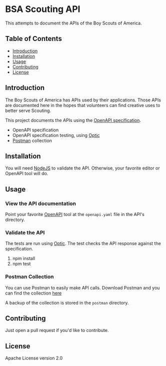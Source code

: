 # BSA Scouting API

This attempts to document the APIs of the Boy Scouts of America.

## Table of Contents

- [Introduction](#introduction)
- [Installation](#installation)
- [Usage](#usage)
- [Contributing](#contributing)
- [License](#license)

## Introduction

The Boy Scouts of America has APIs used by their applications. Those APIs are documented here in the hopes that
volunteers can find creative uses to better serve Scouting.

This project documents the APIs using the [OpenAPI specification](https://spec.openapis.org/oas/latest.html).

- OpenAPI specification
- OpenAPI specification testing, using [Optic](https://www.useoptic.com)
- [Postman](http://postman.com) collection

## Installation

You will need [NodeJS](https://nodejs.org/) to validate the API. Otherwise, your favorite editor or OpenAPI tool will do.

## Usage

### View the API documentation

Point your favorite [OpenAPI](https://www.openapis.org) tool at the `openapi.yaml` file in the API's directory.

### Validate the API

The tests are run using [Optic](https://www.useoptic.com). The test checks the API response against the specification.

1. npm install
1. npm test

### Postman Collection

You can use Postman to easily make API calls. Download Postman and you can find the collection [here](https://app.getpostman.com/run-collection/1018039-7ec2af3f-c36a-489c-9e6a-9dc3be66a508?action=collection%2Ffork&source=rip_markdown&collection-url=entityId%3D1018039-7ec2af3f-c36a-489c-9e6a-9dc3be66a508%26entityType%3Dcollection%26workspaceId%3De4113f38-1f4e-4639-b1ac-96d14dd279f3)

A backup of the collection is stored in the `postman` directory.

## Contributing

Just open a pull request if you'd like to contribute.

## License

Apache License version 2.0
